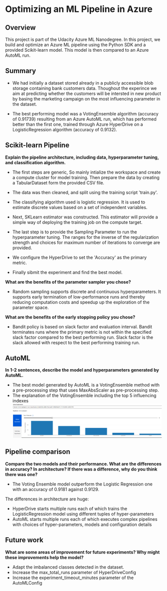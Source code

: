 # Optimizing an ML Pipeline in Azure

## Overview
This project is part of the Udacity Azure ML Nanodegree.
In this project, we build and optimize an Azure ML pipeline using the Python SDK and a provided Scikit-learn model.
This model is then compared to an Azure AutoML run.

## Summary
- We had initially a dataset stored already in a publicly accessible blob storage containing bank customers data. Thoughout the experince we aim at predicting whether the customers will be intersted in new product by basing the marketing campaign on the most influencing parameter in the dataset.

- The best performing model was a VotingEnsemble algorithm (accuracy of 0.91739) resulting from an Azure AutoML run, which has performed better than the first one, trained through Azure HyperDrive on a LogisticRegression algorithm (accuracy of 0.9132).

## Scikit-learn Pipeline
**Explain the pipeline architecture, including data, hyperparameter tuning, and classification algorithm.**
- The first steps are generic, So mainly intialize the workspace and create a compute cluster for model training. Then prepare the data by creating a TabularDataset form the provided CSV file.

- The data was then cleaned, and split using the training script 'train.py'.

- The classifying algorithm used is logistic regression. It is used to estimate discrete values based on a set of independent variables.

- Next, SKLearn estimator was constructed. This estimator will provide a simple way of deploying the training job on the compute target.

- The last step is to provide the Sampling Parameter to run the hyperparameter tuning. The ranges for the inverse of the regularization strength and choices for maximum number of iterations to converge are provided.

- We configure the HyperDrive to set the 'Accuracy' as the primary metric.

- Finally sibmit the experiment and find the best model.

**What are the benefits of the parameter sampler you chose?**

- Random sampling supports discrete and continuous hyperparameters. It supports early termination of low-performance runs and thereby reducing computation costs and speedup up the exploration of the parameter space.

**What are the benefits of the early stopping policy you chose?**

- Bandit policy is based on slack factor and evaluation interval. Bandit terminates runs where the primary metric is not within the specified slack factor compared to the best performing run. Slack factor is the slack allowed with respect to the best performing training run.

## AutoML
**In 1-2 sentences, describe the model and hyperparameters generated by AutoML.**
- The best model generated by AutoML is a VotingEnsemble method with a pre-processing step that uses MaxAbsScaler as pre-processing step.
- The explanation of the VotingEnsemble including the top 5 influencing indexes
![alt text](https://github.com/ahmedkhammessi/nd00333_AZMLND_Optimizing_a_Pipeline_in_Azure-Starter_Files/blob/master/Explanation/VotingEnsemble_Explanation.PNG?raw=true)
## Pipeline comparison
**Compare the two models and their performance. What are the differences in accuracy? In architecture? If there was a difference, why do you think there was one?**
- The Voting Ensemble model outperform the Logistic Regression one with an accuracy of 0.9181 against 0.9129.

The differences in architecture are huge:

- HyperDrive starts multiple runs each of which trains the LogisticRegression model using different tuples of hyper-parameters
- AutoML starts multiple runs each of which executes complex pipelines with choices of hyper-parameters, models and configuration details
## Future work
**What are some areas of improvement for future experiments? Why might these improvements help the model?**
- Adapt the imbalanced classes detected in the dataset.
- Increase the max_total_runs parameter of HyperDriveConfig
- Increase the experiment_timeout_minutes parameter of the AutoMLConfig
